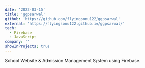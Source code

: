```yaml
---
date: '2022-03-15'
title: 'ggpsarwal'
github: 'https://github.com/flyingsonu122/ggpsarwal'
external: 'https://flyingsonu122.github.io/ggpsarwal/'
tech:
  - Firebase
  - JavaScript
company: ''
showInProjects: true
---
```


School Website & Admission Management System using Firebase.
